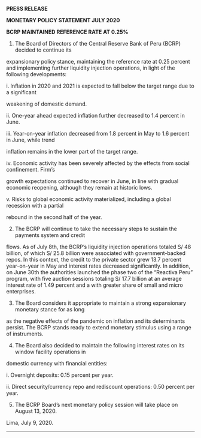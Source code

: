 **PRESS RELEASE**

**MONETARY POLICY STATEMENT JULY 2020**

**BCRP MAINTAINED REFERENCE RATE AT 0.25%**

1. The Board of Directors of the Central Reserve Bank of Peru (BCRP) decided to continue its

expansionary policy stance, maintaining the reference rate at 0.25 percent and implementing
further liquidity injection operations, in light of the following developments:

i. Inflation in 2020 and 2021 is expected to fall below the target range due to a significant

weakening of domestic demand.

ii. One-year ahead expected inflation further decreased to 1.4 percent in June.

iii. Year-on-year inflation decreased from 1.8 percent in May to 1.6 percent in June, while trend

inflation remains in the lower part of the target range.

iv. Economic activity has been severely affected by the effects from social confinement. Firm’s

growth expectations continued to recover in June, in line with gradual economic reopening,
although they remain at historic lows.

v. Risks to global economic activity materialized, including a global recession with a partial

rebound in the second half of the year.

2. The BCRP will continue to take the necessary steps to sustain the payments system and credit

flows. As of July 8th, the BCRP’s liquidity injection operations totaled S/ 48 billion, of which S/ 25.8
billion were associated with government-backed repos. In this context, the credit to the private
sector grew 13.7 percent year-on-year in May and interest rates decreased significantly. In
addition, on June 30th the authorities launched the phase two of the “Reactiva Peru” program, with
five auction sessions totaling S/ 17.7 billion at an average interest rate of 1.49 percent and a with
greater share of small and micro enterprises.

3. The Board considers it appropriate to maintain a strong expansionary monetary stance for as long

as the negative effects of the pandemic on inflation and its determinants persist. The BCRP stands
ready to extend monetary stimulus using a range of instruments.

4. The Board also decided to maintain the following interest rates on its window facility operations in

domestic currency with financial entities:

i. Overnight deposits: 0.15 percent per year.

ii. Direct security/currency repo and rediscount operations: 0.50 percent per year.

5. The BCRP Board’s next monetary policy session will take place on August 13, 2020.

Lima, July 9, 2020.


-----

